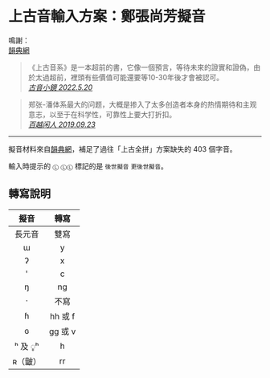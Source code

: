 # 上古音輸入方案：鄭張尚芳擬音

鳴謝：<br>
[韻典網](https://ytenx.org/)

> 《上古音系》是一本超前的書，它像一個預言，等待未來的證實和證偽，由於太過超前，裡頭有些價值可能還要等10-30年後才會被認可。<br>
> [*古音小鏡 2022.5.20*](http://www.kaom.net/ny_box.php?name=zhengzhang)

> 郑张-潘体系最大的问题，大概是掺入了太多创造者本身的热情期待和主观意志，以至于在科学性，可靠性上要大打折扣。<br>
> [*百越闲人 2019.09.23*](https://www.zhihu.com/question/334162615/answer/743574006)

---
擬音材料來自[韻典網](https://ytenx.org/)，補足了過往「上古全拼」方案缺失的 403 個字音。

輸入時提示的 `Ⓛ` `ⓁⓁ` 標記的是 `後世擬音` `更後世擬音`。

## 轉寫說明

| 擬音 | 轉寫 |
| :---: | :---: |
| 長元音 | 雙寫 |
| ɯ | y |
| ʔ | x |
| ' | c |
| ŋ | ng |
| · | 不寫 |
| ɦ | hh 或 f |
| ɢ | gg 或 v |
| ʰ 及 ◌̥ʰ | h |
| ʀ（皽） | rr |